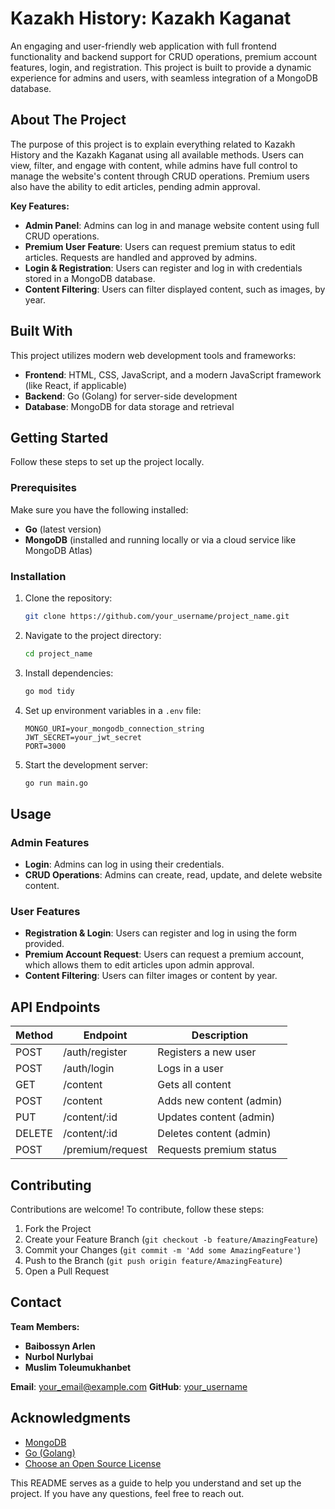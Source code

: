 # Kazakh History: Kazakh Kaganat

An engaging and user-friendly web application with full frontend functionality and backend support for CRUD operations, premium account features, login, and registration. This project is built to provide a dynamic experience for admins and users, with seamless integration of a MongoDB database.

## About The Project

The purpose of this project is to explain everything related to Kazakh History and the Kazakh Kaganat using all available methods. Users can view, filter, and engage with content, while admins have full control to manage the website's content through CRUD operations. Premium users also have the ability to edit articles, pending admin approval.

**Key Features:**

- **Admin Panel**: Admins can log in and manage website content using full CRUD operations.
- **Premium User Feature**: Users can request premium status to edit articles. Requests are handled and approved by admins.
- **Login & Registration**: Users can register and log in with credentials stored in a MongoDB database.
- **Content Filtering**: Users can filter displayed content, such as images, by year.

## Built With

This project utilizes modern web development tools and frameworks:

- **Frontend**: HTML, CSS, JavaScript, and a modern JavaScript framework (like React, if applicable)
- **Backend**: Go (Golang) for server-side development
- **Database**: MongoDB for data storage and retrieval

## Getting Started

Follow these steps to set up the project locally.

### Prerequisites

Make sure you have the following installed:

- **Go** (latest version)
- **MongoDB** (installed and running locally or via a cloud service like MongoDB Atlas)

### Installation

1. Clone the repository:
   ```sh
   git clone https://github.com/your_username/project_name.git
   ```
2. Navigate to the project directory:
   ```sh
   cd project_name
   ```
3. Install dependencies:
   ```sh
   go mod tidy
   ```
4. Set up environment variables in a `.env` file:
   ```env
   MONGO_URI=your_mongodb_connection_string
   JWT_SECRET=your_jwt_secret
   PORT=3000
   ```
5. Start the development server:
   ```sh
   go run main.go
   ```

## Usage

### Admin Features

- **Login**: Admins can log in using their credentials.
- **CRUD Operations**: Admins can create, read, update, and delete website content.

### User Features

- **Registration & Login**: Users can register and log in using the form provided.
- **Premium Account Request**: Users can request a premium account, which allows them to edit articles upon admin approval.
- **Content Filtering**: Users can filter images or content by year.

## API Endpoints

| Method | Endpoint         | Description              |
| ------ | ---------------- | ------------------------ |
| POST   | /auth/register   | Registers a new user     |
| POST   | /auth/login      | Logs in a user           |
| GET    | /content         | Gets all content         |
| POST   | /content         | Adds new content (admin) |
| PUT    | /content/:id    | Updates content (admin)  |
| DELETE | /content/:id    | Deletes content (admin)  |
| POST   | /premium/request | Requests premium status  |

## Contributing

Contributions are welcome! To contribute, follow these steps:

1. Fork the Project
2. Create your Feature Branch (`git checkout -b feature/AmazingFeature`)
3. Commit your Changes (`git commit -m 'Add some AmazingFeature'`)
4. Push to the Branch (`git push origin feature/AmazingFeature`)
5. Open a Pull Request

## Contact

**Team Members:**

- **Baibossyn Arlen**
- **Nurbol Nurlybai**
- **Muslim Toleumukhanbet**

**Email**: [your_email@example.com](mailto:your_email@example.com)
**GitHub**: [your_username](https://github.com/your_username)

## Acknowledgments

- [MongoDB](https://www.mongodb.com/)
- [Go (Golang)](https://go.dev/)
- [Choose an Open Source License](https://choosealicense.com)

This README serves as a guide to help you understand and set up the project. If you have any questions, feel free to reach out.
